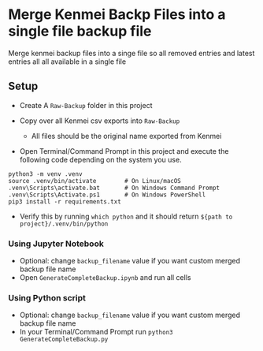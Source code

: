 # Merge Kenmei Backp Files into a single file backup file
 Merge kenmei backup files into a singe file so all removed entries and latest entries all all available in a single file


## Setup
- Create A `Raw-Backup` folder in this project
- Copy over all Kenmei csv exports into `Raw-Backup`
  - All files should be the original name exported from Kenmei

- Open Terminal/Command Prompt in this project and execute the following code depending on the system you use.
```Terminal
python3 -m venv .venv
source .venv/bin/activate        # On Linux/macOS
.venv\Scripts\activate.bat       # On Windows Command Prompt
.venv\Scripts\Activate.ps1       # On Windows PowerShell
pip3 install -r requirements.txt
```
- Verify this by running `which python` and it should return `${path to project}/.venv/bin/python`

### Using Jupyter Notebook
- Optional: change `backup_filename` value if you want custom merged backup file name
- Open `GenerateCompleteBackup.ipynb` and run all cells

### Using Python script
- Optional: change `backup_filename` value if you want custom merged backup file name
- In your Terminal/Command Prompt run `python3 GenerateCompleteBackup.py`
